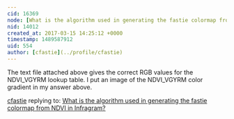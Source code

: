 ```yaml
---
cid: 16369
node: [What is the algorithm used in generating the fastie colormap from NDVI in Infragram? ](../notes/Jtaw/03-14-2017/what-is-the-algorithm-used-in-generating-the-fastie-colormap-in-infragram)
nid: 14012
created_at: 2017-03-15 14:25:12 +0000
timestamp: 1489587912
uid: 554
author: [cfastie](../profile/cfastie)
---
```


The text file attached above gives the correct RGB values for the NDVI_VGYRM lookup table. I put an image of the NDVI_VGYRM color gradient in my answer above.

[cfastie](../profile/cfastie) replying to: [What is the algorithm used in generating the fastie colormap from NDVI in Infragram? ](../notes/Jtaw/03-14-2017/what-is-the-algorithm-used-in-generating-the-fastie-colormap-in-infragram)

